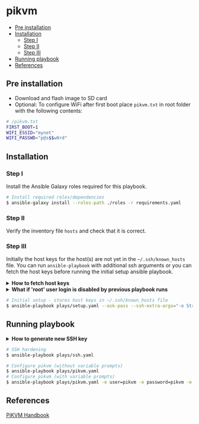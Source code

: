 # pikvm <!-- omit in toc -->

- [Pre installation](#pre-installation)
- [Installation](#installation)
  - [Step I](#step-i)
  - [Step II](#step-ii)
  - [Step III](#step-iii)
- [Running playbook](#running-playbook)
- [References](#references)

## Pre installation

- Download and flash image to SD card
- Optional: To configure WiFi after first boot place `pikvm.txt` in root folder with the following contents:

```bash
# /pikvm.txt
FIRST_BOOT=1
WIFI_ESSID="mynet"
WIFI_PASSWD="p@s$$w0rd"
```

## Installation

### Step I

Install the Ansible Galaxy roles required for this playbook.

```bash
# Install required roles/dependencies
$ ansible-galaxy install --roles-path ./roles -r requirements.yaml
```

### Step II

Verify the inventory file `hosts` and check that it is correct.

### Step III

Initially the host keys for the host(s) are not yet in the `~/.ssh/known_hosts` file. You can run `ansible-playbook` with additional ssh arguments or you can fetch the host keys before running the initial setup ansible playbook.

<details>
<summary><strong>How to fetch host keys</strong></summary>

```bash
$ scripts/get_host_keys.sh pikvm.lan.besqua.red > ~/.ssh/known_hosts
$ ansible-playbook plays/setup.yaml --ask-pass
```
</details>

<details>
<summary><strong>What if 'root' user login is disabled by previous playbook runs</strong></summary>

```bash
# Command to run Ansible with 'pikvm' user (assuming it has sudo privileges)
$ ansible-playbook plays/setup.yaml --ask-become-pass -e ansible_user=pikvm -e ansible_ssh_private_key_file=~/.ssh/id_rsa_pikvm
```
</details>

```bash
# Initial setup - stores host keys in ~/.ssh/known_hosts file
$ ansible-playbook plays/setup.yaml --ask-pass --ssh-extra-args="-o StrictHostKeyChecking=no -o UpdateHostKeys=yes"
```

## Running playbook

<details>
<summary><strong>How to generate new SSH key</strong></summary>

```bash
# Example of command to generate new SSH key
$ ssh-keygen -C "pikvm.lan.besqua.red (pikvm)" -t rsa -b 4096 -N "<your-optional-key-passphrase>" -f ~/.ssh/id_rsa_pikvm
```
</details>

```bash
# SSH hardening
$ ansible-playbook plays/ssh.yaml

# Configure pikvm (without variable prompts)
$ ansible-playbook plays/pikvm.yaml
# Configure pikvm (with variable prompts)
$ ansible-playbook plays/pikvm.yaml -e user=pikvm -e password=pikvm -e ssh_key_file=~/.ssh/id_rsa_pikvm
```

## References

[PiKVM Handbook]

[PiKVM Handbook]:https://docs.pikvm.org/#links

